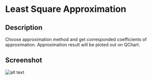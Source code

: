 # Least Square Approximation

## Description

Choose approximation method and get corresponded coefficients of approximation.
Approximation result will be ploted out on QChart.

## Screenshot

![alt text](https://raw.githubusercontent.com/wvovaw/LSApproximation/main/mw.png?raw=true)

